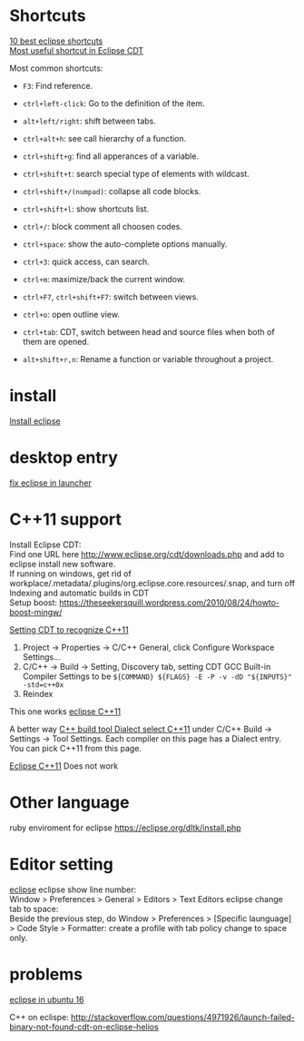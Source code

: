 # Shortcuts
[10 best eclipse shortcuts](https://dzone.com/articles/10-best-eclipse-shortcuts)  
[Most useful shortcut in Eclipse CDT](http://stackoverflow.com/questions/1266862/most-useful-shortcut-in-eclipse-cdt)  

Most common shortcuts:  
- `F3`: Find reference.  
- `ctrl+left-click`: Go to the definition of the item.  
- `alt+left/right`: shift between tabs.  
- `ctrl+alt+h`: see call hierarchy of a function.  
- `ctrl+shift+g`: find all apperances of a variable.  
- `ctrl+shift+t`: search special type of elements with wildcast.  
- `ctrl+shift+/(numpad)`: collapse all code blocks.  

- `ctrl+shift+l`: show shortcuts list.  
- `ctrl+/`: block comment all choosen codes.  
- `ctrl+space`: show the auto-complete options manually.  
- `ctrl+3`: quick access, can search.  
- `ctrl+m`: maximize/back the current window.  
- `ctrl+F7`, `ctrl+shift+F7`: switch between views.  
- `ctrl+o`: open outline view.  
- `ctrl+tab`: CDT, switch between head and source files when both of them are opened.  
- `alt+shift+r,n`: Rename a function or variable throughout a project.  

# install
[Install eclipse](http://difusal.blogspot.com/2015/06/how-to-install-eclipse-mars-45-on-ubuntu.html)  


# desktop entry
[fix eclipse in launcher](http://askubuntu.com/questions/80013/how-to-pin-eclipse-to-the-unity-launcher)

# C++11 support
Install Eclipse CDT:  
Find one URL here http://www.eclipse.org/cdt/downloads.php and add to eclipse install new software.  
If running on windows, get rid of workplace/.metadata/.plugins/org.eclipse.core.resources/.snap, and turn off Indexing and automatic builds in CDT  
Setup boost: https://theseekersquill.wordpress.com/2010/08/24/howto-boost-mingw/  

[Setting CDT to recognize C++11](http://wiki.eclipse.org/CDT/User/FAQ#CDT_does_not_recognize_C.2B.2B11_features)
1. Project -> Properties -> C/C++ General, click Configure Workspace Settings...
2. C/C++ -> Build -> Setting, Discovery tab, setting CDT GCC Built-in Compiler Settings to be `${COMMAND} ${FLAGS} -E -P -v -dD "${INPUTS}" -std=c++0x`
3. Reindex

This one works [eclipse C++11](http://stackoverflow.com/questions/8312854/eclipse-indexer-cant-resolve-shared-ptr)

A better way [C++ build tool Dialect select C++11](https://www.eclipse.org/forums/index.php/t/1070790/)
under C/C++ Build -> Settings -> Tool Settings. Each compiler on this page has a Dialect entry. You can pick C++11 from this page.

[Eclipse C++11](http://stackoverflow.com/questions/17131744/eclipse-cdt-indexer-does-not-know-c11-containers)
 Does not work

# Other language
ruby enviroment for eclipse https://eclipse.org/dltk/install.php

# Editor setting
[eclipse](http://stackoverflow.com/questions/11596194/how-does-one-show-trailing-whitespace-in-eclipse) 
eclipse show line number:  
Window > Preferences > General > Editors > Text Editors 
eclipse change tab to space:  
Beside the previous step, do
Window > Preferences > [Specific launguage] > Code Style > Formatter: create a profile with tab policy change to space only.  


# problems
[eclipse in ubuntu 16](http://askubuntu.com/questions/761604/eclipse-not-working-in-16-04)

C++ on eclispe: http://stackoverflow.com/questions/4971926/launch-failed-binary-not-found-cdt-on-eclipse-helios


